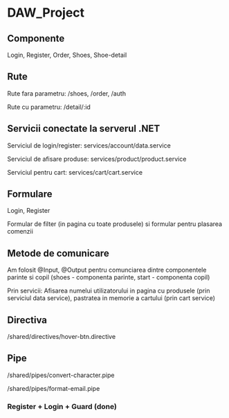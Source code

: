 # DAW_Project

## Componente
Login, Register, Order, Shoes, Shoe-detail

## Rute 
Rute fara parametru: /shoes, /order, /auth

Rute cu parametru: /detail/:id

## Servicii conectate la serverul .NET
Serviciul de login/register: services/account/data.service

Serviciul de afisare produse: services/product/product.service

Serviciul pentru cart: services/cart/cart.service

## Formulare 
Login, Register

Formular de filter (in pagina cu toate produsele) si formular pentru plasarea comenzii

## Metode de comunicare
Am folosit @Input, @Output pentru comunciarea dintre componentele parinte si copil (shoes - componenta parinte, start - componenta copil)

Prin servicii: Afisarea numelui utilizatorului in pagina cu produsele (prin serviciul data service), pastratea in memorie a cartului (prin cart service)

## Directiva
/shared/directives/hover-btn.directive

## Pipe
/shared/pipes/convert-character.pipe

/shared/pipes/format-email.pipe

### Register + Login + Guard (done)
